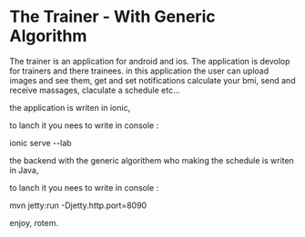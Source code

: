 ﻿# The Trainer - With Generic Algorithm


The trainer is an application for android and ios.
The application is devolop for trainers and there trainees.
in this application the user can upload images and see them,
 get and set notifications calculate your bmi, send and receive massages,
claculate a schedule etc...

the application is writen in ionic, 

to lanch it you nees to write in console :

ionic serve --lab

the backend with the generic algorithem who making the schedule is writen in Java,

to lanch it you nees to write in console :

mvn jetty:run -Djetty.http.port=8090

enjoy, rotem.
